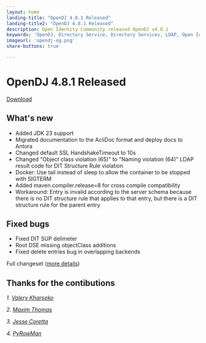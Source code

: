 ```yaml
---
layout: home
landing-title: "OpenDJ 4.8.1 Released"
landing-title2: "OpenDJ 4.8.1 Released"
description: Open Identity Community released OpenDJ v4.8.1
keywords: 'OpenDJ, Directory Service, Directory Services, LDAP, Open Identity Platform, release'
imageurl: 'opendj-og.png'
share-buttons: true

---
```

# OpenDJ 4.8.1 Released
[Download](https://github.com/OpenIdentityPlatform/OpenDJ/releases/tag/4.8.1)

## What's new
* Added JDK 23 support
* Migrated documentation to the AciiDoc format and deploy docs to Antora
* Changed default SSL HandshakeTimeout to 10s 
* Changed "Object class violation (65)" to "Naming violation (64)" LDAP result code for DIT Structure Rule violation 
* Docker: Use tail instead of sleep to allow the container to be stopped with SIGTERM 
* Added maven.compiler.release=8 for cross compile compatibility
* Workaround: Entry is invalid according to the server schema because there is no DIT structure rule that applies to that entry, but there is a DIT structure rule for the parent entry

## Fixed bugs
* Fixed DIT SUP delimeter
* Root DSE missing objectClass additions
* Fixed delete entries bug in overlapping backends


Full changeset ([more details](https://github.com/OpenIdentityPlatform/OpenDJ/compare/4.8.0...4.8.1))

## Thanks for the contibutions

<i id="vharseko"><i>1. <a href="https://github.com/vharseko" target="_blank">Valery Kharseko</a></i>

<i id="maximthomas"><i>2. <a href="https://github.com/maximthomas" target="_blank">Maxim Thomas</a></i>

<i id="JesseCoretta"><i>3. <a href="https://github.com/JesseCoretta" target="_blank">Jesse Coretta</a></i>

<i id="PyRowMan"><i>4. <a href="https://github.com/PyRowMan" target="_blank">PyRowMan</a></i>



